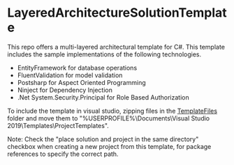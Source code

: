# LayeredArchitectureSolutionTemplate
This repo offers a multi-layered architectural template for C#.
This template includes the sample implementations of the following technologies.
- EntityFramework for database operations
- FluentValidation for model validation
- Postsharp for Aspect Oriented Programming
- Ninject for Dependency Injection
- .Net System.Security.Principal for Role Based Authorization

To include the template in visual studio, zipping files in the
[TemplateFiles](https://github.com/furkanisitan/LayeredArchitectureSolutionTemplate/tree/master/TemplateFiles) folder and 
move them to "%USERPROFILE%\Documents\Visual Studio 2019\Templates\ProjectTemplates".

Note: Check the "place solution and project in the same directory" checkbox when creating a new project from this template, 
for package references to specify the correct path.
